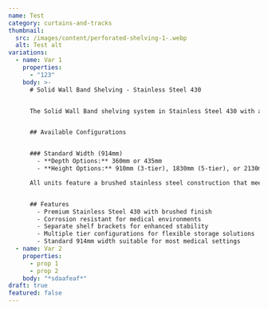 ```yaml
---
name: Test
category: curtains-and-tracks
thumbnail:
  src: /images/content/perforated-shelving-1-.webp
  alt: Test alt
variations:
  - name: Var 1
    properties:
      - "123"
    body: >-
      # Solid Wall Band Shelving - Stainless Steel 430


      The Solid Wall Band shelving system in Stainless Steel 430 with a premium brushed finish offers superior corrosion resistance and durability for demanding medical environments. The separate shelf brackets provide secure wall mounting and enhanced stability.


      ## Available Configurations


      ### Standard Width (914mm)
        - **Depth Options:** 360mm or 435mm
        - **Height Options:** 910mm (3-tier), 1830mm (5-tier), or 2130mm (7-tier)

      All units feature a brushed stainless steel construction that meets strict medical environment requirements, with excellent resistance to cleaning agents and disinfectants. The solid shelves provide stable support for a variety of medical supplies and equipment.


      ## Features
        - Premium Stainless Steel 430 with brushed finish
        - Corrosion resistant for medical environments
        - Separate shelf brackets for enhanced stability
        - Multiple tier configurations for flexible storage solutions
        - Standard 914mm width suitable for most medical settings
  - name: Var 2
    properties:
      - prop 1
      - prop 2
    body: "*sdaafeaf*"
draft: true
featured: false
---
```


